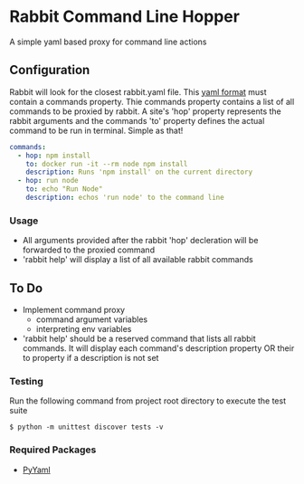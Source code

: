 # Rabbit Command Line Hopper
A simple yaml based proxy for command line actions

## Configuration
Rabbit will look for the closest rabbit.yaml file. This [yaml format](http://docs.ansible.com/YAMLSyntax.html) must contain a commands property. Thie commands property contains a list of all commands to be proxied by rabbit. A site's 'hop' property represents the rabbit arguments and the commands 'to' property defines the actual command to be run in terminal. Simple as that!

```yaml
commands:
  - hop: npm install
    to: docker run -it --rm node npm install
    description: Runs 'npm install' on the current directory
  - hop: run node
    to: echo "Run Node"
    description: echos 'run node' to the command line
```

### Usage
- All arguments provided after the rabbit 'hop' decleration will be forwarded to the proxied command
- 'rabbit help' will display a list of all available rabbit commands

## To Do
- Implement command proxy
  - command argument variables
  - interpreting env variables
- 'rabbit help' should be a reserved command that lists all rabbit commands. It will display each command's description property OR their to property if a description is not set


### Testing
Run the following command from project root directory to execute the test suite

	$ python -m unittest discover tests -v

### Required Packages
- [PyYaml](http://pyyaml.org/)

